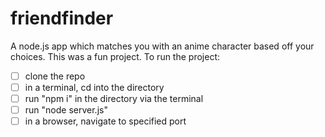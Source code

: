 # friendfinder

A node.js app which matches you with an anime character based off your choices. This was a fun project. To run the project:
-  [ ] clone the repo
- [ ] in a terminal, cd into the directory
- [ ] run "npm i" in the directory via the terminal
- [ ] run "node server.js"
- [ ] in a browser, navigate to specified port
